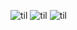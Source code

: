 ![til](https://media1.tenor.com/m/cLxvzsL6rpoAAAAd/зитракс-zitraks.gif)
![til](https://media1.tenor.com/m/QYhVrP17Hu0AAAAd/dota.gif)
![til](https://media1.tenor.com/m/5196QqG6H90AAAAd/bredifruti.gif)
